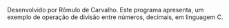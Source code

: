 Desenvolvido por Rômulo de Carvalho.
 Este programa apresenta, um exemplo de operação de divisão entre números,
decimais, em linguagem C.
